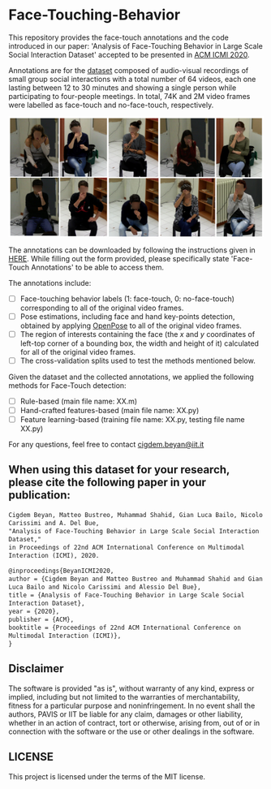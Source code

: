# Face-Touching-Behavior

This repository provides the face-touch annotations and the code introduced in our paper: 'Analysis of Face-Touching Behavior in Large Scale Social Interaction Dataset' accepted to be presented in [ACM ICMI 2020](http://icmi.acm.org/2020/).

Annotations are for the [dataset](https://pavis.iit.it/datasets/leadership-corpus) composed of audio-visual recordings of small group social interactions with a total number of 64 videos, each one lasting between 12 to 30 minutes and showing a single person while participating to four-people meetings. 
In total, 74K and 2M video frames were labelled as face-touch and no-face-touch, respectively.

<img src="./faceTouch_fig.png" alt="output"/>

The annotations can be downloaded by following the instructions given in [HERE](https://pavis.iit.it/datasets/leadership-corpus). While filling out the form provided, please specifically state 'Face-Touch Annotations' to be able to access them.

The annotations include:
* [ ] Face-touching behavior labels (1: face-touch, 0: no-face-touch) corresponding to all of the original video frames.
* [ ] Pose estimations, including face and hand key-points detection, obtained by applying [OpenPose](https://github.com/CMU-Perceptual-Computing-Lab/openpose) to all of the original video frames.
* [ ] The region of interests containing the face (the $x$ and $y$ coordinates of left-top corner of a bounding box, the width and height of it) calculated for all of the original video frames.
* [ ] The cross-validation splits used to test the methods mentioned below.

Given the dataset and the collected annotations, we applied the following methods for Face-Touch detection:
* [ ] Rule-based (main file name: XX.m)
* [ ] Hand-crafted features-based (main file name: XX.py)
* [ ] Feature learning-based (training file name: XX.py, testing file name XX.py)

For any questions, feel free to contact cigdem.beyan@iit.it

## When using this dataset for your research, please cite the following paper in your publication:
```
Cigdem Beyan, Matteo Bustreo, Muhammad Shahid, Gian Luca Bailo, Nicolo Carissimi and A. Del Bue, 
"Analysis of Face-Touching Behavior in Large Scale Social Interaction Dataset," 
in Proceedings of 22nd ACM International Conference on Multimodal Interaction (ICMI), 2020.
```
```
@inproceedings{BeyanICMI2020,
author = {Cigdem Beyan and Matteo Bustreo and Muhammad Shahid and Gian Luca Bailo and Nicolo Carissimi and Alessio Del Bue},
title = {Analysis of Face-Touching Behavior in Large Scale Social Interaction Dataset},
year = {2020},
publisher = {ACM},
booktitle = {Proceedings of 22nd ACM International Conference on Multimodal Interaction (ICMI)},
}
```

## Disclaimer
The software is provided "as is", without warranty of any kind, express or implied, including but not limited to the warranties of merchantability, fitness for a particular purpose and noninfringement. In no event shall the authors, PAVIS or IIT be liable for any claim, damages or other liability, whether in an action of contract, tort or otherwise, arising from, out of or in connection with the software or the use or other dealings in the software.

## LICENSE
This project is licensed under the terms of the MIT license.
